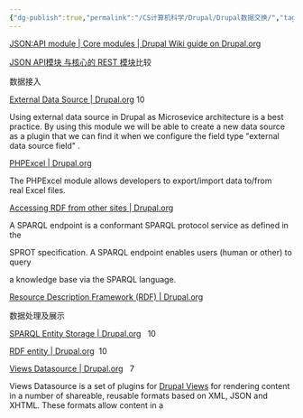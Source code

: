 ```yaml
---
{"dg-publish":true,"permalink":"/CS计算机科学/Drupal/Drupal数据交换/","tags":["Drupal"],"created":"2024-03-04T00:16:32.726+08:00","updated":"2024-03-09T18:08:56.131+08:00"}
---
```



[JSON:API module | Core modules | Drupal Wiki guide on Drupal.org](https://www.drupal.org/docs/core-modules-and-themes/core-modules/jsonapi-module)

[JSON API模块 与核心的 REST 模块](https://www.drupal.org/docs/core-modules-and-themes/core-modules/jsonapi-module/jsonapi-vs-cores-rest-module)比较

数据接入

[External Data Source | Drupal.org](https://www.drupal.org/project/external_data_source) 10

Using external data source in Drupal as Microsevice architecture is a best practice. By using this module we will be able to create a new data source as a plugin that we can find it when we configure the field type "external data source field" .

[PHPExcel | Drupal.org](https://www.drupal.org/project/phpexcel)

The PHPExcel module allows developers to export/import data to/from real Excel files.

[Accessing RDF from other sites | Drupal.org](https://www.drupal.org/node/1225782)

A SPARQL endpoint is a conformant SPARQL protocol service as defined in the

SPROT specification. A SPARQL endpoint enables users (human or other) to query

a knowledge base via the SPARQL language. 

[Resource Description Framework (RDF) | Drupal.org](https://www.drupal.org/project/rdf)

数据处理及展示

[SPARQL Entity Storage | Drupal.org](https://www.drupal.org/project/sparql_entity_storage)   10

[RDF entity | Drupal.org](https://www.drupal.org/project/rdf_entity)  10

[Views Datasource | Drupal.org](https://www.drupal.org/project/views_datasource)   7

Views Datasource is a set of plugins for [Drupal Views](http://drupal.org/project/views) for rendering content in a number of shareable, reusable formats based on XML, JSON and XHTML. These formats allow content in a